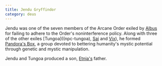 ```yaml
---
title: Jendu Gryffindor
category: deus
---
```

Jendu was one of the seven members of the Arcane Order exiled by [Albus](npc-albus) for failing to adhere to the Order's noninterference policy. Along with three of the other exiles [Tungoa]((npc-tungoa), [Sai](npc-sai) and [Vix](npc-vix)), he formed [Pandora's Box](org-pandora), a group devoted to bettering humanity's mystic potential through genetic and mystic manipulation.

Jendu and Tungoa produced a son, [Etnia's](npc-etnia) father.
